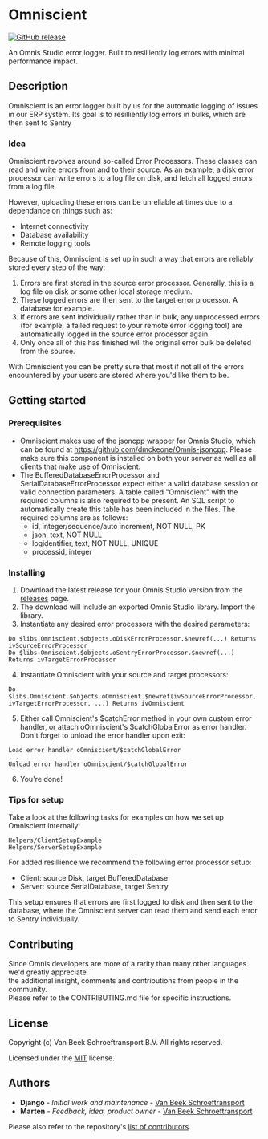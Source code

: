# Omniscient

[![GitHub release](https://img.shields.io/github/release/van-beek-nl/omniscient.svg)](https://github.com/van-beek-nl/omniscient/releases/)

An Omnis Studio error logger. Built to resilliently log errors with minimal performance impact.

## Description

Omniscient is an error logger built by us for the automatic logging of issues in our ERP system. Its goal is to resilliently log errors in bulks, which are then sent to Sentry

### Idea

Omniscient revolves around so-called Error Processors. These classes can read and write errors from and to their source. As an example, a disk error processor can write errors to a log file on disk, and fetch all logged errors from a log file.

However, uploading these errors can be unreliable at times due to a dependance on things such as:
- Internet connectivity
- Database availability
- Remote logging tools

Because of this, Omniscient is set up in such a way that errors are reliably stored every step of the way:
1) Errors are first stored in the source error processor. Generally, this is a log file on disk or some other local storage medium.
2) These logged errors are then sent to the target error processor. A database for example.
3) If errors are sent individually rather than in bulk, any unprocessed errors (for example, a failed request to your remote error logging tool) are automatically logged in the source error processor again.
4) Only once all of this has finished will the original error bulk be deleted from the source.

With Omniscient you can be pretty sure that most if not all of the errors encountered by your users are stored where you'd like them to be.

## Getting started

### Prerequisites

- Omniscient makes use of the jsoncpp wrapper for Omnis Studio, which can be found at https://github.com/dmckeone/Omnis-jsoncpp. Please make sure this component is installed on both your server as well as all clients that make use of Omniscient.
- The BufferedDatabaseErrorProcessor and SerialDatabaseErrorProcessor expect either a valid database session or valid connection parameters. A table called "Omniscient" with the required columns is also required to be present. An SQL script to automatically create this table has been included in the files. The required columns are as follows:
    - id, integer/sequence/auto increment, NOT NULL, PK
    - json, text, NOT NULL
    - logidentifier, text, NOT NULL, UNIQUE
    - processid, integer


### Installing

1) Download the latest release for your Omnis Studio version from the [releases](https://github.com/VanBeek/omniscient/releases/) page.
2) The download will include an exported Omnis Studio library. Import the library.
3) Instantiate any desired error processors with the desired parameters:
```
Do $libs.Omniscient.$objects.oDiskErrorProcessor.$newref(...) Returns ivSourceErrorProcessor
Do $libs.Omniscient.$objects.oSentryErrorProcessor.$newref(...) Returns ivTargetErrorProcessor
```
4) Instantiate Omniscient with your source and target processors:
```
Do $libs.Omniscient.$objects.oOmniscient.$newref(ivSourceErrorProcessor, ivTargetErrorProcessor, ...) Returns ivOmniscient
```
5) Either call Omniscient's $catchError method in your own custom error handler, or attach oOmniscient's $catchGlobalError as error handler. Don't forget to unload the error handler upon exit:
```
Load error handler oOmniscient/$catchGlobalError
...
Unload error handler oOmniscient/$catchGlobalError
```
6) You're done!

### Tips for setup

Take a look at the following tasks for examples on how we set up Omniscient internally:
```
Helpers/ClientSetupExample
Helpers/ServerSetupExample
```

For added resillience we recommend the following error processor setup:
- Client: source Disk, target BufferedDatabase
- Server: source SerialDatabase, target Sentry

This setup ensures that errors are first logged to disk and then sent to the database, where the Omniscient server can read them and send each error to Sentry individually.

## Contributing

Since Omnis developers are more of a rarity than many other languages we'd greatly appreciate  
the additional insight, comments and contributions from people in the community.  
Please refer to the CONTRIBUTING.md file for specific instructions.

## License

Copyright (c) Van Beek Schroeftransport B.V. All rights reserved.

Licensed under the [MIT](./LICENSE.txt) license.

## Authors

- **Django** - *Initial work and maintenance* - [Van Beek Schroeftransport](https://www.van-beek.nl/en/)
- **Marten** - *Feedback, idea, product owner* - [Van Beek Schroeftransport](https://www.van-beek.nl/en/)

Please also refer to the repository's [list of contributors](https://github.com/van-beek-nl/omniscient/contributors).